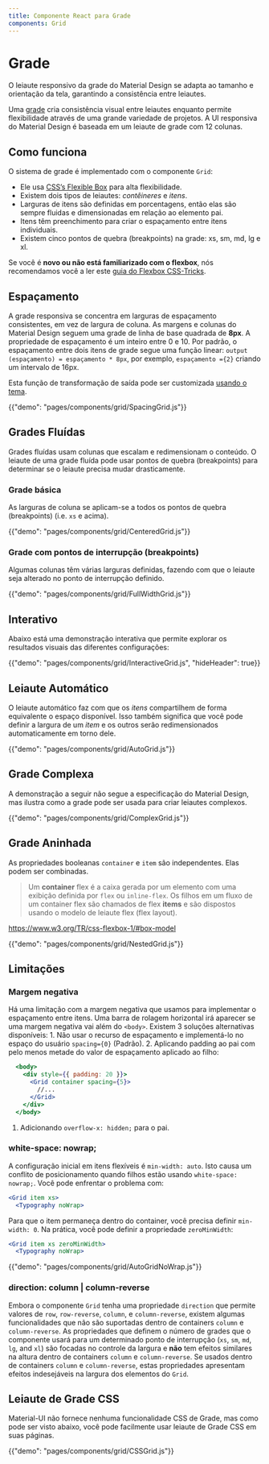 ```yaml
---
title: Componente React para Grade
components: Grid
---
```


# Grade

<p class="description">O leiaute responsivo da grade do Material Design se adapta ao tamanho e orientação da tela, garantindo a consistência entre leiautes.</p>

Uma [grade](https://material.io/design/layout/responsive-layout-grid.html) cria consistência visual entre leiautes enquanto permite flexibilidade através de uma grande variedade de projetos. A UI responsiva do Material Design é baseada em um leiaute de grade com 12 colunas.

## Como funciona

O sistema de grade é implementado com o componente `Grid`:

- Ele usa [CSS’s Flexible Box](https://www.w3.org/TR/css-flexbox-1/) para alta flexibilidade.
- Existem dois tipos de leiautes: *contêineres* e *itens*.
- Larguras de itens são definidas em porcentagens, então elas são sempre fluidas e dimensionadas em relação ao elemento pai.
- Itens têm preenchimento para criar o espaçamento entre itens individuais.
- Existem cinco pontos de quebra (breakpoints) na grade: xs, sm, md, lg e xl.

Se você é **novo ou não está familiarizado com o flexbox**, nós recomendamos você a ler este [guia do Flexbox CSS-Tricks](https://css-tricks.com/snippets/css/a-guide-to-flexbox/).

## Espaçamento

A grade responsiva se concentra em larguras de espaçamento consistentes, em vez de largura de coluna. As margens e colunas do Material Design seguem uma grade de linha de base quadrada de **8px**. A propriedade de espaçamento é um inteiro entre 0 e 10. Por padrão, o espaçamento entre dois itens de grade segue uma função linear: `output (espaçamento) = espaçamento * 8px`, por exemplo, `espaçamento ={2}` criando um intervalo de 16px.

Esta função de transformação de saída pode ser customizada [usando o tema](/customization/spacing/).

{{"demo": "pages/components/grid/SpacingGrid.js"}}

## Grades Fluídas

Grades fluídas usam colunas que escalam e redimensionam o conteúdo. O leiaute de uma grade fluída pode usar pontos de quebra (breakpoints) para determinar se o leiaute precisa mudar drasticamente.

### Grade básica

As larguras de coluna se aplicam-se a todos os pontos de quebra (breakpoints) (i.e. `xs` e acima).

{{"demo": "pages/components/grid/CenteredGrid.js"}}

### Grade com pontos de interrupção (breakpoints)

Algumas colunas têm várias larguras definidas, fazendo com que o leiaute seja alterado no ponto de interrupção definido.

{{"demo": "pages/components/grid/FullWidthGrid.js"}}

## Interativo

Abaixo está uma demonstração interativa que permite explorar os resultados visuais das diferentes configurações:

{{"demo": "pages/components/grid/InteractiveGrid.js", "hideHeader": true}}

## Leiaute Automático

O leiaute automático faz com que os *itens* compartilhem de forma equivalente o espaço disponível. Isso também significa que você pode definir a largura de um *item* e os outros serão redimensionados automaticamente em torno dele.

{{"demo": "pages/components/grid/AutoGrid.js"}}

## Grade Complexa

A demonstração a seguir não segue a especificação do Material Design, mas ilustra como a grade pode ser usada para criar leiautes complexos.

{{"demo": "pages/components/grid/ComplexGrid.js"}}

## Grade Aninhada

As propriedades booleanas `container` e `item` são independentes. Elas podem ser combinadas.

> Um **container** flex é a caixa gerada por um elemento com uma exibição definida por `flex` ou `inline-flex`. Os filhos em um fluxo de um container flex são chamados de flex **items** e são dispostos usando o modelo de leiaute flex (flex layout).

https://www.w3.org/TR/css-flexbox-1/#box-model

{{"demo": "pages/components/grid/NestedGrid.js"}}

## Limitações

### Margem negativa

Há uma limitação com a margem negativa que usamos para implementar o espaçamento entre itens. Uma barra de rolagem horizontal irá aparecer se uma margem negativa vai além do `<body>`. Existem 3 soluções alternativas disponíveis: 1. Não usar o recurso de espaçamento e implementá-lo no espaço do usuário `spacing={0}` (Padrão). 2. Aplicando padding ao pai com pelo menos metade do valor de espaçamento aplicado ao filho:

```jsx
  <body>
    <div style={{ padding: 20 }}>
      <Grid container spacing={5}>
        //...
      </Grid>
    </div>
  </body>
```

1. Adicionando `overflow-x: hidden;` para o pai.

### white-space: nowrap;

A configuração inicial em itens flexíveis é `min-width: auto`. Isto causa um conflito de posicionamento quando filhos estão usando `white-space: nowrap;`. Você pode enfrentar o problema com:

```jsx
<Grid item xs>
  <Typography noWrap>
```

Para que o item permaneça dentro do container, você precisa definir `min-width: 0`. Na prática, você pode definir a propriedade `zeroMinWidth`:

```jsx
<Grid item xs zeroMinWidth>
  <Typography noWrap>
```

{{"demo": "pages/components/grid/AutoGridNoWrap.js"}}

### direction: column | column-reverse

Embora o componente `Grid` tenha uma propriedade `direction` que permite valores de `row`, `row-reverse`, `column`, e `column-reverse`, existem algumas funcionalidades que não são suportadas dentro de containers `column` e `column-reverse`. As propriedades que definem o número de grades que o componente usará para um determinado ponto de interrupção (`xs`, `sm`, `md`, `lg`, and `xl`) são focadas no controle da largura e **não** tem efeitos similares na altura dentro de containers `column` e `column-reverse`. Se usados dentro de containers `column` e `column-reverse`, estas propriedades apresentam efeitos indesejáveis na largura dos elementos do `Grid`.

## Leiaute de Grade CSS

Material-UI não fornece nenhuma funcionalidade CSS de Grade, mas como pode ser visto abaixo, você pode facilmente usar leiaute de Grade CSS em suas páginas.

{{"demo": "pages/components/grid/CSSGrid.js"}}